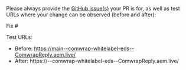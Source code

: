 Please always provide the [GitHub issue(s)](../issues) your PR is for, as well as test URLs where your change can be observed (before and after):

Fix #<gh-issue-id>

Test URLs:
- Before: https://main--comwrap-whitelabel-eds--ComwrapReply.aem.live/
- After: https://<branch>--comwrap-whitelabel-eds--ComwrapReply.aem.live/
